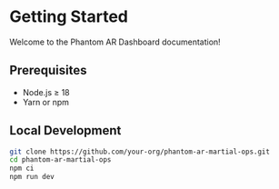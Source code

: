 # Getting Started

Welcome to the Phantom AR Dashboard documentation!

## Prerequisites

- Node.js ≥ 18  
- Yarn or npm  

## Local Development

```bash
git clone https://github.com/your-org/phantom-ar-martial-ops.git
cd phantom-ar-martial-ops
npm ci
npm run dev